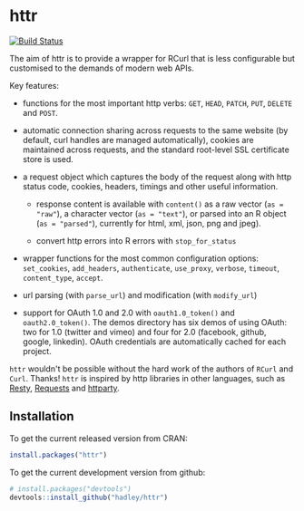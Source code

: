 # httr

[![Build Status](https://travis-ci.org/hadley/httr.png?branch=master)](https://travis-ci.org/hadley/httr)

The aim of httr is to provide a wrapper for RCurl that is less configurable but customised to the demands of modern web APIs.

Key features:

* functions for the most important http verbs: `GET`, `HEAD`, `PATCH`, `PUT`,
  `DELETE` and `POST`.

* automatic connection sharing across requests to the same website (by
  default, curl handles are managed automatically), cookies are maintained
  across requests, and the standard root-level SSL certificate store is used.

* a request object which captures the body of the request along with
  http status code, cookies, headers, timings and other useful information.

  * response content is available with `content()` as a raw vector (`as =
    "raw"`), a character vector (`as = "text"`), or parsed into an R object
    (`as = "parsed"`), currently for html, xml, json, png and jpeg).

  * convert http errors into R errors with `stop_for_status`

* wrapper functions for the most common configuration options:
  `set_cookies`, `add_headers`, `authenticate`, `use_proxy`, `verbose`,
  `timeout`, `content_type`, `accept`.

* url parsing (with `parse_url`) and modification (with `modify_url`)

* support for OAuth 1.0 and 2.0 with `oauth1.0_token()` and `oauth2.0_token()`.
  The demos directory has six demos of using OAuth: two for 1.0 (twitter and
  vimeo) and four for 2.0 (facebook, github, google, linkedin). OAuth
  credentials are automatically cached for each project.

`httr` wouldn't be possible without the hard work of the authors of `RCurl` and `Curl`. Thanks! `httr` is inspired by http libraries in other languages, such as [Resty](http://beders.github.com/Resty/Resty/Examples.html), [Requests](http://docs.python-requests.org/en/latest/index.html) and [httparty](http://github.com/jnunemaker/httparty/tree/master).

## Installation

To get the current released version from CRAN:

```R
install.packages("httr")
```

To get the current development version from github:

```R
# install.packages("devtools")
devtools::install_github("hadley/httr")
```
